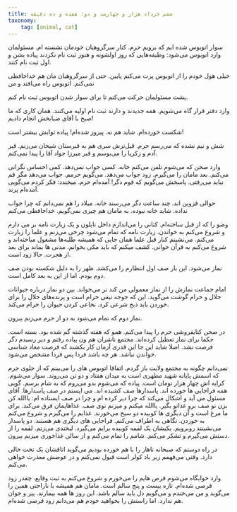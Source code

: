 ```yaml
---
title: ششم خرداد هزار و چهارصد و دو: هفده و ده دقیقه
taxonomy:
    tag: [animal, cat]
---
```


سوار اتوبوس شده ایم که برویم حرم. کنار سرگروهبان خودمان نشسته ام. مسئولمان وارد اتوبوس می‌شود:
وظیفه‌هایی که روز اولشونه و هنوز ثبت نام نکردند پیاده بشن و اول ثبت نام کنند.

خیلی هول خودم را از اتوبوس پرت می‌کنم پایین. حتی از سرگروهبان مان هم خداحافظی نمی‌کنم. اتوبوس راه می‌افتد و من

پشت مسئولمان حرکت می‌کنم تا برای سوار شدن اتوبوس ثبت نام کنم.

وارد دفتر قرار گاه می‌شویم. همه جدیدند و دارند ثبت نام اولیه می‌کنند. همان کاری که ما صبح با آقای ضیابخش انجام دادیم!

شکست خورده‌ام. شاید هم نه. پیروز شده‌ام! پیاده ثوابش بیشتر است!

شش و نیم نشده که می‌رسم حرم. قبل‌ترش سری هم به قبرستان شیخان می‌زنم. قبر آدم و زکریا را می‌بوسم و قبر میرزا جواد آقا را پیدا نمی‌کنم.

وارد صحن که می‌شوم تلفن می‌کنم خانه. کسی جواب نمی‌دهد. کمی احساس نگرانی می‌کنم. بعد مامان را می‌گیرم. زود جواب می‌دهد. می‌گویم حرمم. جواب می‌دهد مگر قم نباید می‌رفتی. پاسخش می‌گویم که قوم دگر! آمده‌ام حرم. میخندد: فکر کردم می‌گویی آمده‌ام پرند. 

حوالی قزوین اند. چند ساعت دگر می‌رسند خانه. میلاد را هم نمی‌دانم که چرا جواب نداده. شاید خانه نبوده. به مامان هم چیزی نمی‌گویم. خداحافظی می‌کنم

وضو را که از قبل ساخته‌ام. کتانی را می‌اندازم داخل نایلون و یک زیارت نامه بر می دارم و شروع می‌کنم به خواندن. زیارت نامه که تمام می‌شود چرخی می‌زنم و علما را زیارت می‌کنم. می‌نشینم کنار قبل علما همان جایی که همیشه طلبه‌ها مشغول مباحثه‌اند و شروع می‌کنم به قرآن خوانی. کشف میکنم که باید مکی بخوانم. مدنی ها بماند برای بعد از هجرت. حالا زود است.

نماز می‌شود. این بار صف اول انتظارم را می‌کشد. ظهر را به دلیل شکسته بودن صف دوم بودم. اما از این به بعد کامل است.

امام جماعت نمازش را از نماز معمولی من کند تر می‌خواند. بین دو نماز درباره حیوانات حلال و حرام گوشت می‌گوید. این که جوجه تیغی حرام است و پرنده‌های حلال را برای خوردن باید ذبح شرعی کرد. نخاعی کردن حیوان را حرام می‌کند.

نماز دوم که تمام می‌شود به دو از حرم می‌زنم بیرون.

در صحن کتابفروشی حرم را پیدا می‌کنم. همو که هفته گذشته گم شده بود. بسته است. حکما برای نماز تعطیل کرده‌اند. مجتمع ناشران هم ون پیاده رفتم و دیر رسیدم دگر فرصت نشد. اصلا شاید این جا این قدری آزمان کار بکشند که فرصت معاد شناسی خواندن نباشد. هر چه باشد فردا پس فردا مشخص می‌شود.

نمی‌دانم چگونه به مجتمع ولایت باز گردم. اتفاقا اتوبوس های را می‌بینم که از جلوی حرم که اسمش پایانه شهید مطهری است به میدان هفتاد و دو تن می‌روند. سوار می‌شوم. کرایه اش چهار هزار تومان است. پیاده که می‌شوم بدو می‌روم که به شام برسم. گویی همه فراجایی ها خورده اند. پاسدارها صف کشیده اند. می ایستم در صف پاسدارها. آقای مسئول می آید و اشکال می‌کند که چرا دیر کرده ام و چرا در صف ایستاده ام: یاالله کن بزن تو صف برو غذاتو بگیر. یاالله میکنم و میزنم توی صف. غذاهایمان فرق می‌کند. برای ما مرغ است و آن دیگری ها کوبیده دو سیخ می‌خورند. غذایم را می‌گیرم و شروع می‌کنم به خوردن. نگاهی به اطراف می‌کنم. فراجایی های دیگری هم هستند. دو پاسدار می‌نشینند روبرویم. یکیشان یک لقمه کوبیده برایم می‌گیرد. لبخندی می‌زنم. لقمه را از دستش می‌گیرم و تشکر می‌کنم. شامم را تمام می‌کنم و از سالن غذاخوری میزنم بیرون.

در راه دوستم که صبحانه ناهار را با هم خورده بودیم می‌گوید اتاقشان یک تخت خالی دارد. وقتی می‌فهمم زیر باد کولر است قبول نمی‌کنم و در عوضش معذرت خواهی می‌کنم.

وارد خوابگاه می‌شوم قرص هایم را می‌خورم و شروع می‌کنم به ثبت وقایع. چقدر زود قرصی شده‌ام. تازه بیست و پنج سالم است. مامان هم همیشه با ناراحتی همین را می‌گوید و من می‌خندم و می‌گویم دل باید سالم باشد. این روز ها همه بیمارند. پیر و جوان هم ندارد. اما راستش را بخواهید خودم هم می‌دانم زود قرصی شده‌ام.